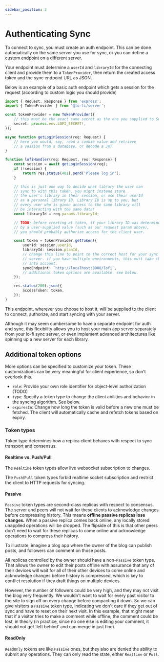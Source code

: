 ```yaml
---
sidebar_position: 2
---
```


# Authenticating Sync

To connect to sync, you must create an auth endpoint. This can be done automatically on the same server you use for sync, or you can define a custom endpoint on a different server.

Your endpoint must determine a `userId` and `libraryId` for the connecting client and provide them to a `TokenProvider`, then return the created access token and the sync endpoint URL as JSON.

Below is an example of a basic auth endpoint which gets a session for the request (according to custom logic you should provide)

```ts
import { Request, Response } from 'express';
import { TokenProvider } from '@lo-fi/server';

const tokenProvider = new TokenProvider({
	// this must be the exact same secret as the one you supplied to Server
	secret: process.env.LOFI_SECRET!,
});

async function getLoginSession(req: Request) {
	// here you would, say, read a cookie value and retrieve
	// a session from a database, or decode a JWT.
}

function lofiHandler(req: Request, res: Response) {
	const session = await getLoginSession(req);
	if (!session) {
		return res.status(401).send('Please log in');
	}

	// this is just one way to decide what library the user can
	// sync to with this token. you might instead store
	// the user's library in their session, or use their userId
	// as a personal library ID. Library ID is up to you, but
	// every user who is given access to the same library will
	// be interacting with the same data!
	const libraryId = req.params.libraryId;

	// TODO: before creating at token, if your library ID was determined
	// by a user-supplied value (such as our request param above),
	// you should probably authorize access for the client user.

	const token = tokenProvider.getToken({
		userId: session.userId,
		libraryId: session.planId,
		// change this line to point to the correct host for your sync
		// server. if you have multiple environments, this must take them
		// into account.
		syncEndpoint: `http://localhost:3000/lofi`,
		// additional token options are available. see below.
	});

	res.status(200).json({
		accessToken: token,
	});
}
```

This endpoint, wherever you choose to host it, will be supplied to the client to connect, authorize, and start syncing with your server.

Although it may seem cumbersome to have a separate endpoint for auth and sync, this flexibility allows you to host your main app server separately from your lo-fi sync server, or even implement advanced architectures like spinning up a new server for each library.

## Additional token options

More options can be specified to customize your token. These customizations can be very meaningful for client experience, so don't overlook this.

- `role`: Provide your own role identifier for object-level authorization (TODO)
- `type`: Specify a token type to change the client abilities and behavior in the syncing algorithm. See below.
- `expiresIn`: Change how long the token is valid before a new one must be fetched. The client will automatically cache and refetch tokens based on expiry.

### Token types

Token type determines how a replica client behaves with respect to sync transport and consensus.

#### Realtime vs. Push/Pull

The `Realtime` token types allow live websocket subscription to changes.

The `Push`/`Pull` token types forbid realtime socket subscription and restrict the client to HTTP requests for syncing.

#### Passive

`Passive` token types are second-class replicas with respect to consensus. The server and peers will not wait for these clients to acknowledge changes before compressing history. This means **offline passive replicas lose changes.** When a passive replica comes back online, any locally stored unapplied operations will be dropped. The flipside of this is that other peers don't need to wait for these replicas to come online and acknowledge operations to compress their history.

To illustrate, imagine a blog app where the owner of the blog can publish posts, and followers can comment on those posts.

All replicas controlled by the owner should have a non-`Passive` token type. That allows the owner to edit their posts offline with assurance that any of their devices will wait for all of their other devices to come online and acknowledge changes before history is compressed, which is key to conflict resolution if they draft things on multiple devices.

However, the number of followers could be very high, and they may not visit the blog very frequently. We wouldn't want to wait for every past visitor to the site to sign off on every change before compacting it down. So we can give visitors a `Passive` token type, indicating we don't care if they get out of sync and have to reset on their next visit. In this example, that might mean that if a visitor tries to make a comment while offline, the comment could be lost, in theory (in practice, since no one else is editing your comment, it should not get 'left behind' and can merge in just fine).

#### ReadOnly

`ReadOnly` tokens are like `Passive` ones, but they also are denied the ability to submit any operations. They can only read the state, either `Realtime` or `Pull`.
